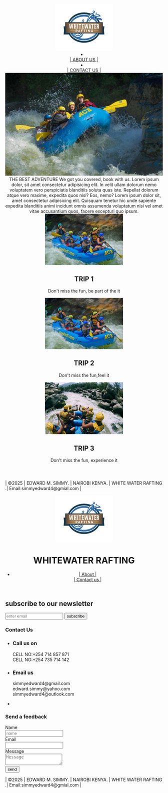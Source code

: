 
<html lang="en">
<head>
    <meta charset="UTF-8">
    <link rel="stylesheet" href ="styles.css">
    <link rel="https// Exported Palette - https://coolors.co/ffffff-a48e8e-413939-8d7c84-1c211f">
    <meta name="viewport" content="width=device-width, initial-scale=1.0">
</head>
<body>
    <header>
     <div class="logo-box">
      <img class="logo" src="images/z-wwr-blue.jpg" >
        <nav class="navbar">
        <li></li><a href = "About.html"> | ABOUT US | </a></li>
        <li></li><a href ="Contact us.html" > | CONTACT US | </a></li>
        </nav>
<div id="my_cover">
  <img class=my_cover src="images/fall-upper-gauley.jpg">
</div>

<div id="text">THE BEST ADVENTURE
 We got you covered, book with us.
 Lorem ipsum dolor, sit amet consectetur adipisicing elit. In velit ullam 
 dolorum nemo voluptatem vero perspiciatis blanditiis soluta quas iste. Repellat dolorum atque vero maxime,
 expedita quos nisi? Eos, nemo?
 Lorem ipsum dolor sit, amet consectetur adipisicing elit. Quisquam tenetur hic unde sapiente expedita 
 blanditiis animi incidunt omnis assumenda voluptatum nisi vel amet vitae accusantium quos, facere excepturi quo ipsum.
</div>

<div class="container">
  <div class="box" id="box1">
    <img src="images/new-river-gorge-rapid-run.jpg" alt="TRIPS image desc" width="250/200">
     <h2>TRIP 1</h2>
      <P>Don't miss the fun, be part of the it </P>
    </div>

<div class="box" id="box2">
  <img src="images/new-river.jpg" alt="TRIPS image desc" width="250/200">
  <h2>TRIP 2</h2>
    <P>Don't miss the fun,feel it </P>
    </div>

<div class="box" id="box3">
  <img src="images/gettyimages.jpg" alt="TRIPS image desc" width="250/200">
    <h2>TRIP 3</h2>
      <P>Don't miss the fun, experience it </P>
      </div>
    </header>
    </body>
<footer>
    <p> | &copy;2025 | EDWARD M. SIMMY. | NAIROBI KENYA. | WHITE WATER RAFTING .| Email:simmyedward4@gmial.com | </p>
 </footer>   
</html>






<!DOCTYPE HTML>
<html lang="en"
<strong><html>
  <head>
    <meta charset="utf-8"/>
	<meta name="viewport" content="width=device-width" />
	<meta name="author" content="edward" >
	<title>WHITE WATER RAFTING | Contact Us</title>
	<link rel="stylesheet" href ="styles.css">
  </head>
  <body>
    <header>
        <div class="logo-box">
            <img class="logo" src="images/z-wwr-blue.jpg" >
	<div class="container">
	<div id="branding">
	<h1><span class="highlight">WHITE</span>WATER RAFTING</h1>
	</div>
	  <nav>
	    <ul>
		  <li ><a href="About.html">| About |</a></li>
		  <liclass="current"><a href="Contact us.html">| Contact us |</a></li>
		</ul>
	   </nav>
	</div>
    </header>
    <section id="newsletter">
	  <div class="container">
	    <h1>subscribe to our newsletter</h1>
	     <form>
	     <input type="email" placeholder="enter email">
	     <button type="submit" class="button_1">subscribe</button>
	     </form>
	     </div>
	     </section>
		 <section id="main">
		 <div class="container">
		 <article id="main-col">
		 <h1 class="page-tittle">Contact Us</h1>
		 <ul id="How to Contact us">
		 <li>
		 <h3>Call us on</h3>
		 <p>  CELL NO:+254 714 857 871 <br> CELL NO:+254 735 714 142</p>
		 </li>
		  <li>
		 <h3>Email us</h3>
		 <p>simmyedward4@gmail.com<br>edward.simmy@yahoo.com<br>simmyedward4@outlook.com</p>
		 </li>
		  <li>
		 </article>
		 <aside id="sidebar">
		 <div class="dark">
		 <h3>Send a feedback</h3>
		 <form class="Email Us">
		 <div>
		 <label>Name</label><br>
		 <input type="text" placeholder="name">
		 </div>
		 <div>
		   <label>Email</label><br>
		   <input type="text" placeholder-"Email Address">
		   </div>
		   <div>
		   <label>Message</label><br>
		   <textarea placeholder="Message"></textarea>
		   </div>
		   <button class="button_1" type="submit">send</button>
		   </form>
		 </aside>
		 </div>
		 </section>
		    <div class="map">
			<frame <iframe src="https://www.google.com/maps/embed?pb=!1m18!1m12!1m3!1d1951.
			540787637534!2d37.04248827936853!3d-1.4479230930795484!2m3!1f0!2f0!3f0!3m2!1i1024!2i768!4f13.
			1!3m3!1m2!1s0x182f77f6f439424d%3A0xb57ab6d0f4d66b2a!2sThe%20Lukenya%20Getaway!5e0!3m2!1sen!2ske!4v1739043709062!5m2!1sen!2ske" width="600" height="450" style="border:0;"
			allowfullscreen="" loading="lazy" referrerpolicy="no-referrer-when-downgrade"></iframe>
		    </div>
	  <footer>
     <p>| &copy;2025 | EDWARD M. SIMMY. | NAIROBI KENYA. | WHITE WATER RAFTING .| Email:simmyedward4@gmial.com |</p>
    </footer>
   </body>
  </html></strong>

